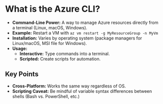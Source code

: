 # What is the Azure CLI?

- **Command-Line Power:** A way to manage Azure resources directly from a terminal (Linux, macOS, Windows).
- **Example:** Restart a VM with `az vm restart -g MyResourceGroup -n MyVm`
- **Installation:** Varies by operating system (package managers for Linux/macOS, MSI file for Windows).
- **Usage:**
    - **Interactive:** Type commands into a terminal.
    - **Scripted:** Create scripts for automation.

## Key Points

- **Cross-Platform:** Works the same way regardless of OS.
- **Scripting Caveat:** Be mindful of variable syntax differences between shells (Bash vs. PowerShell, etc.)
